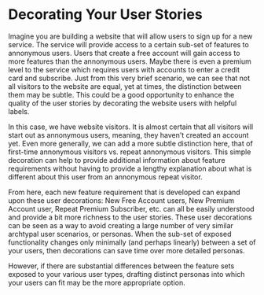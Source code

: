 # Decorating Your User Stories

Imagine you are building a website that will allow users to sign up for a new service.  The service will provide access to a certain sub-set of features to annonymous users.  Users that create a free account will gain access to more features than the annonymous users.  Maybe there is even a premium level to the service which requires users with accounts to enter a credit card and subscribe.  Just from this very brief scenario, we can see that not all visitors to the website are equal, yet at times, the distinction between them may be subtle.  This could be a good opportunity to enhance the quality of the user stories by decorating the website users with helpful labels.

In this case, we have website visitors.  It is almost certain that all visitors will start out as annonymous users, meaning, they haven't created an account yet.  Even more generally, we can add a more subtle distinction here, that of first-time annonymous visitors vs. repeat annonymous visitors.  This simple decoration can help to provide additional information about feature requirements without having to provide a lengthy explanation about what is different about this user from an annonymous repeat visitor.

From here, each new feature requirement that is developed can expand upon these user decorations: New Free Account users, New Premium Account user, Repeat Premium Subscriber, etc. can all be easily understood and provide a bit more richness to the user stories.  These user decorations can be seen as a way to avoid creating a large number of very similar archtypal user scenarios, or personas.  When the sub-set of exposed functionality changes only minimally (and perhaps linearly) between a set of your users, then decorations can save time over more detailed personas.

However, if there are substantial differences between the feature sets exposed to your various user types, drafting distinct personas into which your users can fit may be the more appropriate option.  

